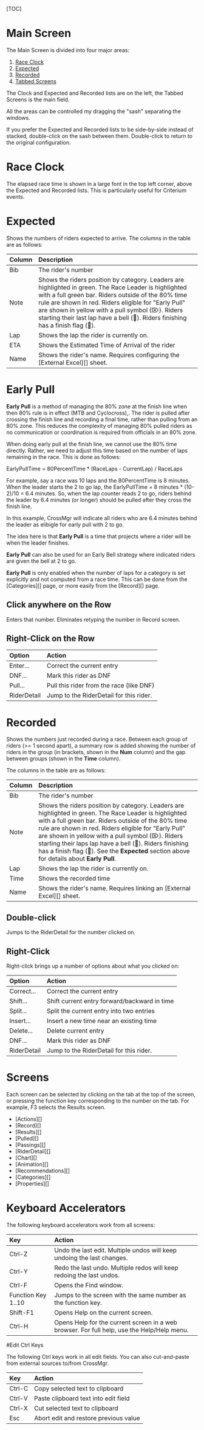 [TOC]

# Main Screen
The Main Screen is divided into four major areas:

1. [Race Clock](#race-clock)
1. [Expected](#expected)
1. [Recorded](#recorded)
1. [Tabbed Screens](#screens)

The Clock and Expected and Recorded lists are on the left, the Tabbed Screens is the main field.

All the areas can be controlled my dragging the "sash" separating the windows.

If you prefer the Expected and Recorded lists to be side-by-side instead of stacked, double-click on the sash between them.  Double-click to return to the original configuration.

# Race Clock
The elapsed race time is shown in a large font in the top left corner, above the Expected and Recorded lists.  This is particularly useful for Criterium events.

# Expected
Shows the numbers of riders expected to arrive.  The columns in the table are as follows:

Column|Description
:-----|:----------
Bib|The rider's number
Note|Shows the riders position by category.  Leaders are highlighted in green.  The Race Leader is highlighted with a full green bar.  Riders outside of the 80% time rule are shown in red.  Riders eligible for "Early Pull" are shown in yellow with a pull symbol (⌦).  Riders starting their last lap have a bell (🔔).  Riders finishing has a finish flag (🏁).
Lap|Shows the lap the rider is currently on.
ETA|Shows the Estimated Time of Arrival of the rider
Name|Shows the rider's name.  Requires configuring the [External Excel][] sheet.

# Early Pull

__Early Pull__ is a method of managing the 80% zone at the finish line when then 80% rule is in effect (MTB and Cyclocross),.
The rider is pulled after crossing the finish line and recording a final time, rather than pulling from an 80% zone.
This reduces the complexity of managing 80% pulled riders as no communication or coordination is required from officials in an 80% zone.

When doing early pull at the finish line, we cannot use the 80% time directly.  Rather, we need to adjust this time based on the number of laps remaining in the race.
This is done as follows:

EarlyPullTime = 80PercentTime * (RaceLaps - CurrentLap) / RaceLaps

For example, say a race was 10 laps and the 80PercentTime is 8 minutes.  When the leader starts the 2 to go lap, the EarlyPullTime = 8 minutes * (10-2)/10 = 6.4 minutes.
So, when the lap counter reads 2 to go, riders behind the leader by 6.4 minutes (or longer) should be pulled after they cross the finish line.

In this example, CrossMgr will indicate all riders who are 6.4 minutes behind the leader as elibigle for early pull with 2 to go.

The idea here is that __Early Pull__ is a time that projects where a rider will be when the leader finishes.

__Early Pull__ can also be used for an Early Bell strategy where indicated riders are given the bell at 2 to go.

__Early Pull__ is only enabled when the number of laps for a category is set explicitly and not computed from a race time.
This can be done from the [Categories][] page, or more easily from the [Record][] page.

## Click anywhere on the Row
Enters that number.  Eliminates retyping the number in Record screen.

## Right-Click on the Row

Option|Action
:-----|:-----
Enter...|Correct the current entry
DNF...|Mark this rider as DNF
Pull...|Pull this rider from the race (like DNF)
RiderDetail|Jump to the RiderDetail for this rider.

# Recorded
Shows the numbers just recorded during a race.  Between each group of riders (>= 1 second apart), a summary row is added showing the number of riders in the group (in brackets, shown in the __Num__ column) and the gap between groups (shown in the __Time__ column).

The columns in the table are as follows:

Column|Description
:-----|:----------
Bib|The rider's number
Note|Shows the riders position by category.  Leaders are highlighted in green.  The Race Leader is highlighted with a full green bar.  Riders outside of the 80% time rule are shown in red.  Riders eligible for "Early Pull" are shown in yellow with a pull symbol (⌦).  Riders starting their laps lap have a bell (🔔).  Riders finishing has a finish flag (🏁).  See the __Expected__ section above for details about __Early Pull__.
Lap|Shows the lap the rider is currently on.
Time|Shows the recorded time
Name|Shows the rider's name.  Requires linking an [External Excel][] sheet.

## Double-click
Jumps to the RiderDetail for the number clicked on.

## Right-Click
Right-click brings up a number of options about what you clicked on:

Option|Action
:-----|:-----
Correct...|Correct the current entry
Shift...|Shift current entry forward/backward in time
Split...|Split the current entry into two entries
Insert...|Insert a new time near an existing time
Delete...|Delete current entry
DNF...|Mark this rider as DNF
RiderDetail|Jump to the RiderDetail for this rider.

# Screens

Each screen can be selected by clicking on the tab at the top of the screen, or pressing the function key corresponding to the number on the tab.
For example, F3 selects the Results screen.

* [Actions][]
* [Record][]
* [Results][]
* [Pulled][]
* [Passings][]
* [RiderDetail][]
* [Chart][]
* [Animation][]
* [Recommendations][]
* [Categories][]
* [Properties][]

# Keyboard Accelerators

The following keyboard accelerators work from all screens:

Key|Action
:--|:-----
Ctrl-Z|Undo the last edit.  Multiple undos will keep undoing the last changes.
Ctrl-Y|Redo the last undo.  Multiple redos will keep redoing the last undos.
Ctrl-F|Opens the Find window.
Function Key 1..10|Jumps to the screen with the same number as the function key.
Shift-F1|Opens Help on the current screen.
Ctrl-H|Opens Help for the current screen in a web browser.  For full help, use the Help/Help menu.

#Edit Ctrl Keys

The following Ctrl keys work in all edit fields.  You can also cut-and-paste from external sources to/from CrossMgr.

Key|Action
:--|:-----
Ctrl-C|Copy selected text to clipboard
Ctrl-V|Paste clipboard text into edit field
Ctrl-X|Cut selected text to clipboard
Esc|Abort edit and restore previous value
